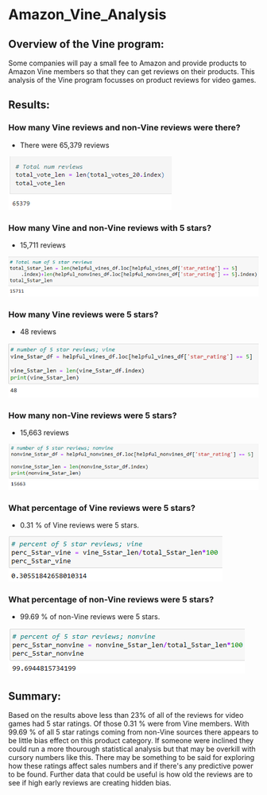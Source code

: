 # Amazon_Vine_Analysis

## Overview of the Vine program:
Some companies will pay a small fee to Amazon and provide products to Amazon Vine members so that they can get reviews on their products. This analysis of the Vine program focusses on product reviews for video games.


## Results:

### How many Vine reviews and non-Vine reviews were there? 
- There were 65,379 reviews

![TotalReviews](https://github.com/K3Rob/Amazon_Vine_Analysis/blob/main/Amazon_Vine_Analysis/Images/TotalReviews.PNG)

### How many Vine and non-Vine reviews with 5 stars? 
- 15,711 reviews

![Total_5_Star_Reviews](https://github.com/K3Rob/Amazon_Vine_Analysis/blob/main/Amazon_Vine_Analysis/Images/Total_5_Star_Reviews.PNG)

### How many Vine reviews were 5 stars?
- 48 reviews

![Num_5_star_vine](https://github.com/K3Rob/Amazon_Vine_Analysis/blob/main/Amazon_Vine_Analysis/Images/Num_5_star_vine.PNG)

### How many non-Vine reviews were 5 stars?
- 15,663 reviews

![Num_5_star_nonvine](https://github.com/K3Rob/Amazon_Vine_Analysis/blob/main/Amazon_Vine_Analysis/Images/Num_5_star_nonvine.PNG)

### What percentage of Vine reviews were 5 stars? 
- 0.31 % of Vine reviews were 5 stars.

![Prct_5_star_vine](https://github.com/K3Rob/Amazon_Vine_Analysis/blob/main/Amazon_Vine_Analysis/Images/Prct_5_star_vine.PNG)

### What percentage of non-Vine reviews were 5 stars?
- 99.69 % of non-Vine reviews were 5 stars.

![Prct_5_star_nonvine](https://github.com/K3Rob/Amazon_Vine_Analysis/blob/main/Amazon_Vine_Analysis/Images/Prct_5_star_nonvine.PNG)


## Summary:
Based on the results above less than 23% of all of the reviews for video games had 5 star ratings. Of those 0.31 % were from Vine members. With 99.69 % of all 5 star ratings coming from non-Vine sources there appears to be little bias effect on this product category. If someone were inclined they could run a more thourough statistical analysis but that may be overkill with cursory numbers like this. There may be something to be said for exploring how these ratings affect sales numbers and if there's any predictive power to be found. Further data that could be useful is how old the reviews are to see if high early reviews are creating hidden bias.
